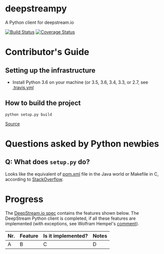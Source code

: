 # deepstreampy
A Python client for deepstream.io

[![Build Status](https://travis-ci.org/YavorPaunov/deepstreampy.svg)](https://travis-ci.org/YavorPaunov/deepstreampy)
[![Coverage Status](https://coveralls.io/repos/github/YavorPaunov/deepstreampy/badge.svg)](https://coveralls.io/github/YavorPaunov/deepstreampy)

# Contributor's Guide

## Setting up the infrastructure

* Install Python 3.6 on your machine (or 3.5, 3.6, 3.4, 3.3, or 2.7, see [.travis.yml](https://github.com/dpisarenko/deepstreampy/blob/dev/.travis.yml) 

## How to build the project

`python setup.py build`

[Source](https://pythonhosted.org/an_example_pypi_project/setuptools.html)

# Questions asked by Python newbies

## Q: What does `setup.py` do?

Looks like the equivalent of [pom.xml](https://en.wikipedia.org/wiki/Apache_Maven#Project_Object_Model) file in the Java world or Makefile in C, according to [StackOverflow](https://stackoverflow.com/questions/1471994/what-is-setup-py). 

# Progress

The [DeepStream.io spec](https://github.com/deepstreamIO/deepstream.io-client-specs) contains the features shown below. The DeepStream Python client is completed, if all these features are implemented (with exceptions, see Wolfram Hempel's [comment](https://github.com/deepstreamIO/deepstream.io/issues/72)). 

| Nr. | Feature | Is it implemented? | Notes |
| --- | ------- | ------------------ | ----- |
| A   | B       | C                  | D     |

